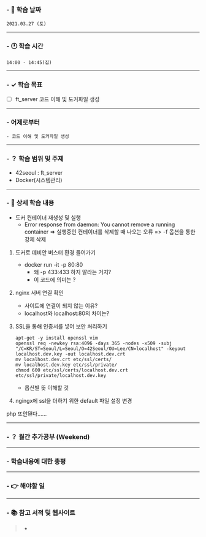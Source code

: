 ### - 📆 학습 날짜
	2021.03.27 (토)
___
### - 🕐 학습 시간
```
14:00 - 14:45(집)
```
___
### - ✓ 학습 목표
- [ ] ft_server 코드 이해 및 도커파일 생성
___
### - 어제로부터
```
- 코드 이해 및 도커파일 생성
```
___
### - ？ 학습 범위 및 주제
- 42seoul : ft_server
- Docker(시스템관리)
___
### - 📝 상세 학습 내용
- 도커 컨테이너 재생성 및 실행
  - Error response from daemon: You cannot remove a running container
  => 실행중인 컨테이너를 삭제할 때 나오는 오류
  => -f 옵션을 통한 강제 삭제

1. 도커로 데비안 버스터 환경 들어가기
	- docker run -it -p 80:80
    	- 왜 -p 433:433 하지 말라는 거지?
    	- 이 코드에 의미는 ?
  
2. nginx 서버 연결 확인 
   - 사이트에 연결이 되지 않는 이유?
   - localhost와 localhost:80의 차이는?

3. SSL을 통해 인증서를 넣어 보안 처리하기
	```shell
	apt-get -y install openssl vim
	openssl req -newkey rsa:4096 -days 365 -nodes -x509 -subj "/C=KR/ST=Seoul/L=Seoul/O=42Seoul/OU=Lee/CN=localhost" -keyout localhost.dev.key -out localhost.dev.crt
	mv localhost.dev.crt etc/ssl/certs/
	mv localhost.dev.key etc/ssl/private/
	chmod 600 etc/ssl/certs/localhost.dev.crt etc/ssl/private/localhost.dev.key
	```
	- 옵션별 뜻 이해할 것
4. ngingx에 ssl을 더하기 위한 default 파일 설정 변경

php 또안됀다......
___
### - ？ 월간 추가공부 (Weekend)

___
### - 학습내용에 대한 총평

___
### - 👉 해야할 일

___
### - 📚 참고 서적 및 웹사이트
> - 